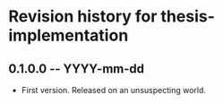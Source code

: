 # Revision history for thesis-implementation

## 0.1.0.0  -- YYYY-mm-dd

* First version. Released on an unsuspecting world.
